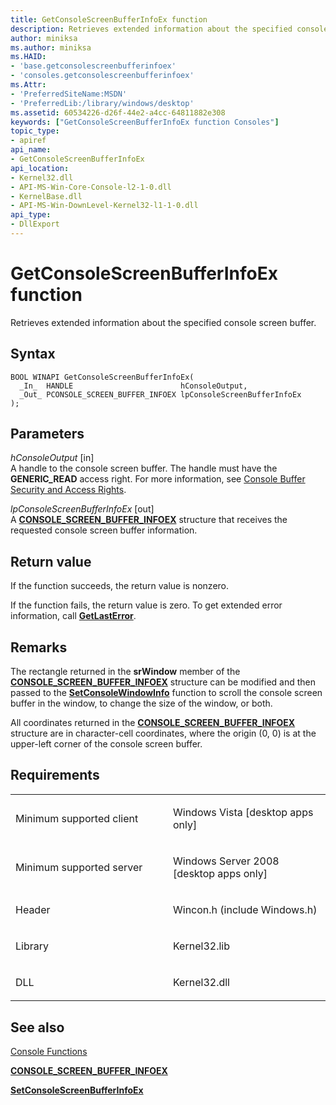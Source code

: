 ```yaml
---
title: GetConsoleScreenBufferInfoEx function
description: Retrieves extended information about the specified console screen buffer.
author: miniksa
ms.author: miniksa
ms.HAID:
- 'base.getconsolescreenbufferinfoex'
- 'consoles.getconsolescreenbufferinfoex'
ms.Attr:
- 'PreferredSiteName:MSDN'
- 'PreferredLib:/library/windows/desktop'
ms.assetid: 60534226-d26f-44e2-a4cc-64811882e308
keywords: ["GetConsoleScreenBufferInfoEx function Consoles"]
topic_type:
- apiref
api_name:
- GetConsoleScreenBufferInfoEx
api_location:
- Kernel32.dll
- API-MS-Win-Core-Console-l2-1-0.dll
- KernelBase.dll
- API-MS-Win-DownLevel-Kernel32-l1-1-0.dll
api_type:
- DllExport
---
```


# GetConsoleScreenBufferInfoEx function


Retrieves extended information about the specified console screen buffer.

Syntax
------

```ManagedCPlusPlus
BOOL WINAPI GetConsoleScreenBufferInfoEx(
  _In_  HANDLE                        hConsoleOutput,
  _Out_ PCONSOLE_SCREEN_BUFFER_INFOEX lpConsoleScreenBufferInfoEx
);
```

Parameters
----------

*hConsoleOutput* \[in\]  
A handle to the console screen buffer. The handle must have the **GENERIC\_READ** access right. For more information, see [Console Buffer Security and Access Rights](console-buffer-security-and-access-rights.md).

*lpConsoleScreenBufferInfoEx* \[out\]  
A [**CONSOLE\_SCREEN\_BUFFER\_INFOEX**](console-screen-buffer-infoex.md) structure that receives the requested console screen buffer information.

Return value
------------

If the function succeeds, the return value is nonzero.

If the function fails, the return value is zero. To get extended error information, call [**GetLastError**](https://msdn.microsoft.com/library/windows/desktop/ms679360).

Remarks
-------

The rectangle returned in the **srWindow** member of the [**CONSOLE\_SCREEN\_BUFFER\_INFOEX**](console-screen-buffer-infoex.md) structure can be modified and then passed to the [**SetConsoleWindowInfo**](setconsolewindowinfo.md) function to scroll the console screen buffer in the window, to change the size of the window, or both.

All coordinates returned in the [**CONSOLE\_SCREEN\_BUFFER\_INFOEX**](console-screen-buffer-infoex.md) structure are in character-cell coordinates, where the origin (0, 0) is at the upper-left corner of the console screen buffer.

Requirements
------------

<table>
<colgroup>
<col width="50%" />
<col width="50%" />
</colgroup>
<tbody>
<tr class="odd">
<td><p>Minimum supported client</p></td>
<td><p>Windows Vista [desktop apps only]</p></td>
</tr>
<tr class="even">
<td><p>Minimum supported server</p></td>
<td><p>Windows Server 2008 [desktop apps only]</p></td>
</tr>
<tr class="odd">
<td><p>Header</p></td>
<td>Wincon.h (include Windows.h)</td>
</tr>
<tr class="even">
<td><p>Library</p></td>
<td>Kernel32.lib</td>
</tr>
<tr class="odd">
<td><p>DLL</p></td>
<td>Kernel32.dll</td>
</tr>
<tr class="even">
</tr>
<tr class="odd">
</tr>
<tr class="even">
</tr>
</tbody>
</table>

## <span id="see_also"></span>See also


[Console Functions](console-functions.md)

[**CONSOLE\_SCREEN\_BUFFER\_INFOEX**](console-screen-buffer-infoex.md)

[**SetConsoleScreenBufferInfoEx**](setconsolescreenbufferinfoex.md)

 

 




